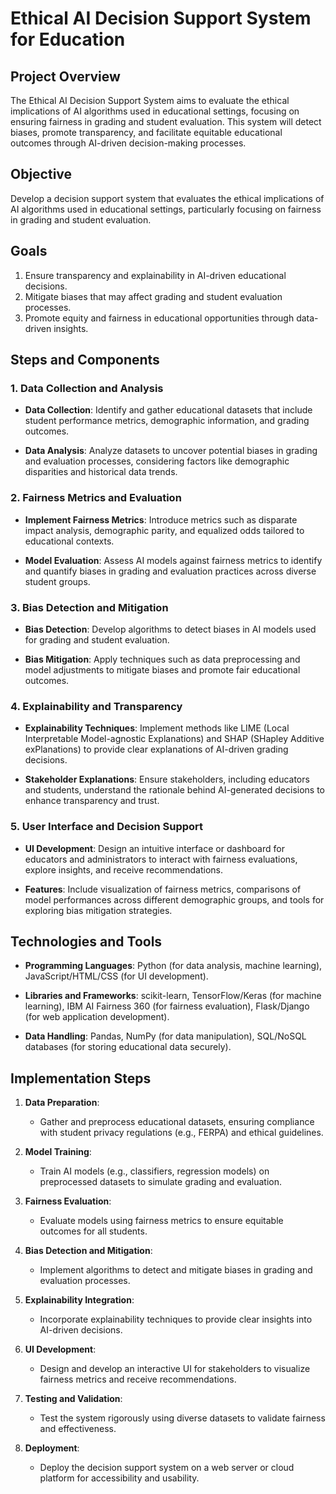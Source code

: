 # Ethical AI Decision Support System for Education

## Project Overview

The Ethical AI Decision Support System aims to evaluate the ethical implications of AI algorithms used in educational settings, focusing on ensuring fairness in grading and student evaluation. This system will detect biases, promote transparency, and facilitate equitable educational outcomes through AI-driven decision-making processes.

## Objective

Develop a decision support system that evaluates the ethical implications of AI algorithms used in educational settings, particularly focusing on fairness in grading and student evaluation.

## Goals

1. Ensure transparency and explainability in AI-driven educational decisions.
2. Mitigate biases that may affect grading and student evaluation processes.
3. Promote equity and fairness in educational opportunities through data-driven insights.

## Steps and Components

### 1. Data Collection and Analysis

- **Data Collection**:
  Identify and gather educational datasets that include student performance metrics, demographic information, and grading outcomes.
  
- **Data Analysis**:
  Analyze datasets to uncover potential biases in grading and evaluation processes, considering factors like demographic disparities and historical data trends.

### 2. Fairness Metrics and Evaluation

- **Implement Fairness Metrics**:
  Introduce metrics such as disparate impact analysis, demographic parity, and equalized odds tailored to educational contexts.
  
- **Model Evaluation**:
  Assess AI models against fairness metrics to identify and quantify biases in grading and evaluation practices across diverse student groups.

### 3. Bias Detection and Mitigation

- **Bias Detection**:
  Develop algorithms to detect biases in AI models used for grading and student evaluation.
  
- **Bias Mitigation**:
  Apply techniques such as data preprocessing and model adjustments to mitigate biases and promote fair educational outcomes.

### 4. Explainability and Transparency

- **Explainability Techniques**:
  Implement methods like LIME (Local Interpretable Model-agnostic Explanations) and SHAP (SHapley Additive exPlanations) to provide clear explanations of AI-driven grading decisions.
  
- **Stakeholder Explanations**:
  Ensure stakeholders, including educators and students, understand the rationale behind AI-generated decisions to enhance transparency and trust.

### 5. User Interface and Decision Support

- **UI Development**:
  Design an intuitive interface or dashboard for educators and administrators to interact with fairness evaluations, explore insights, and receive recommendations.
  
- **Features**:
  Include visualization of fairness metrics, comparisons of model performances across different demographic groups, and tools for exploring bias mitigation strategies.

## Technologies and Tools

- **Programming Languages**: Python (for data analysis, machine learning), JavaScript/HTML/CSS (for UI development).
  
- **Libraries and Frameworks**: scikit-learn, TensorFlow/Keras (for machine learning), IBM AI Fairness 360 (for fairness evaluation), Flask/Django (for web application development).
  
- **Data Handling**: Pandas, NumPy (for data manipulation), SQL/NoSQL databases (for storing educational data securely).

## Implementation Steps

1. **Data Preparation**:
   - Gather and preprocess educational datasets, ensuring compliance with student privacy regulations (e.g., FERPA) and ethical guidelines.
   
2. **Model Training**:
   - Train AI models (e.g., classifiers, regression models) on preprocessed datasets to simulate grading and evaluation.

3. **Fairness Evaluation**:
   - Evaluate models using fairness metrics to ensure equitable outcomes for all students.

4. **Bias Detection and Mitigation**:
   - Implement algorithms to detect and mitigate biases in grading and evaluation processes.

5. **Explainability Integration**:
   - Incorporate explainability techniques to provide clear insights into AI-driven decisions.

6. **UI Development**:
   - Design and develop an interactive UI for stakeholders to visualize fairness metrics and receive recommendations.

7. **Testing and Validation**:
   - Test the system rigorously using diverse datasets to validate fairness and effectiveness.

8. **Deployment**:
   - Deploy the decision support system on a web server or cloud platform for accessibility and usability.


